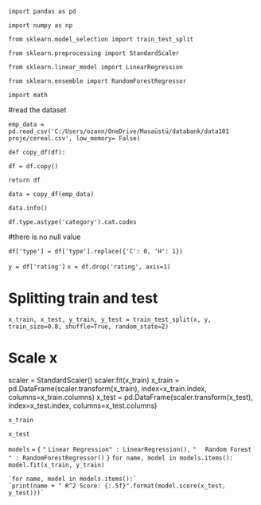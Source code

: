 ```import pandas as pd```

```import numpy as np```

```from sklearn.model_selection import train_test_split```

```from sklearn.preprocessing import StandardScaler```

```from sklearn.linear_model import LinearRegression```

```from sklearn.ensemble import RandomForestRegressor```


```import math```

#read the dataset

```emp_data = pd.read_csv('C:/Users/ozann/OneDrive/Masaüstü/databank/data101  proje/cereal.csv', low_memory= False)```

```def copy_df(df):```


```df = df.copy()```
    
```return df```


    
```data = copy_df(emp_data)```


```data.info()```


```df.type.astype('category').cat.codes```

#there is no null value

```df['type'] = df['type'].replace({'C': 0, 'H': 1})```


```y = df['rating']```
```x = df.drop('rating', axis=1)```


# Splitting train and test
```x_train, x_test, y_train, y_test = train_test_split(x, y, train_size=0.8, shuffle=True, random_state=2)```

# Scale x
scaler = StandardScaler()
scaler.fit(x_train)
x_train = pd.DataFrame(scaler.transform(x_train), index=x_train.index, columns=x_train.columns)
x_test = pd.DataFrame(scaler.transform(x_test), index=x_test.index, columns=x_test.columns)

```x_train```

```x_test```

`models` `=` `{`
`"`         `Linear Regression" : LinearRegression(),`
`"  `       `Random Forest    " : RandomForestRegressor()`
`}`
`for name, model in models.items():`
    `model.fit(x_train, y_train)`
    
    `for name, model in models.items():`
    `print(name + " R^2 Score: {:.5f}".format(model.score(x_test, y_test)))`

   
